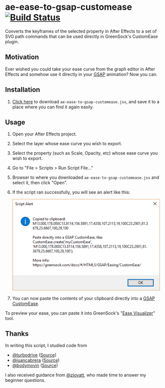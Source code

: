 # ae-ease-to-gsap-customease [![Build Status](https://travis-ci.org/SupportClass/ae-ease-to-gsap-customease.svg?branch=master)](https://travis-ci.org/SupportClass/ae-ease-to-gsap-customease)
Converts the keyframes of the selected property in After Effects to a set of SVG path commands that can be used directly in GreenSock's CustomEase plugin.

## Motivation
Ever wished you could take your ease curve from the graph editor in After Effects and somehow use it directly
in your [GSAP](https://greensock.com/gsap) animation? Now you can.

## Installation
1. [Click here](https://github.com/SupportClass/ae-ease-to-gsap-customease/raw/master/ae-ease-to-gsap-customease.js)
to download `ae-ease-to-gsap-customease.jsx`, and save it to a place where you can find it again easily.

## Usage
1. Open your After Effects project.
2. Select the layer whose ease curve you wish to export.
3. Select the property (such as Scale, Opacity, etc) whose ease curve you wish to export.
4. Go to "File > Scripts > Run Script File..."
5. Browser to where you downloaded `ae-ease-to-gsap-customease.jsx` and select it, then click "Open".
6. If the script ran successfully, you will see an alert like this:
	
	![success_alert](media/success_alert.png)
7. You can now paste the contents of your clipboard directly into a [GSAP CustomEase](https://greensock.com/docs/#/HTML5/GSAP/Easing/CustomEase/).

To preview your ease, you can paste it into GreenSock's "[Ease Visualizer](https://greensock.com/docs/#/HTML5/GSAP/Easing/CustomEase/)" tool.

## Thanks
In writing this script, I studied code from 
- [@turbodrive](https://github.com/turbodrive) ([Source](https://gist.github.com/turbodrive/a0913ac83e3d5d5f5b15))
- [@juancabrera](https://github.com/juancabrera) ([Source](https://gist.github.com/juancabrera/026fb883cb2bae93bd21))
- [@bodymovin](https://github.com/bodymovin) ([Source](https://github.com/bodymovin/bodymovin))

I also received guidance from [@zlovatt](https://github.com/zlovatt), who made time to answer my beginner questions.
